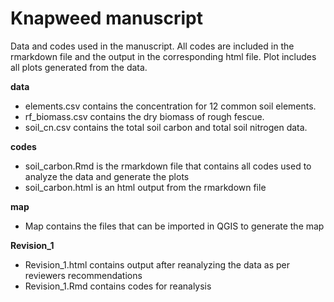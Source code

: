 # Knapweed manuscript
Data and codes used in the manuscript. All codes are included in the rmarkdown file and the output in the corresponding html file.
Plot includes all plots generated from the data.

**data**

- elements.csv contains the concentration for 12 common soil elements.
- rf_biomass.csv contains the dry biomass of rough fescue.
- soil_cn.csv contains the total soil carbon and total soil nitrogen data.

**codes**

- soil_carbon.Rmd is the rmarkdown file that contains all codes used to analyze the data and generate the plots
- soil_carbon.html is an html output from the rmarkdown file

**map**

- Map contains the files that can be imported in QGIS to generate the map

**Revision_1**
- Revision_1.html contains output after reanalyzing the data as per reviewers recommendations
- Revision_1.Rmd contains codes for reanalysis
